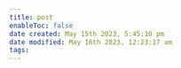 ```yaml
---
title: post
enableToc: false
date created: May 15th 2023, 5:45:10 pm
date modified: May 16th 2023, 12:23:17 am
tags: 
---
```


